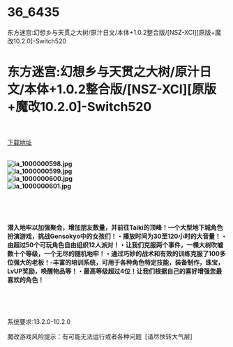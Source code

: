 # 36_6435
东方迷宫:幻想乡与天贯之大树/原汁日文/本体+1.0.2整合版/[NSZ-XCI][原版+魔改10.2.0]-Switch520
# 东方迷宫:幻想乡与天贯之大树/原汁日文/本体+1.0.2整合版/[NSZ-XCI][原版+魔改10.2.0]-Switch520
 <br/></br>
[下载地址](https://www.switch520.cc/article/6435 "下载地址")
<br/></br>

<p><strong><img title="ia_1000000598.jpg" src="https://ddcdn.jd.com/ddimg/jfs/t1/115947/34/18404/82831/5f75ff86E57e4dfc2/21c4c9bc02177bdd.jpg" alt="ia_1000000598.jpg"><br>
<img title="ia_1000000599.jpg" src="https://ddcdn.jd.com/ddimg/jfs/t1/145057/24/9692/70934/5f75ff88E335a6328/4037cd9b43ecc673.jpg" alt="ia_1000000599.jpg"><br>
<img title="ia_1000000600.jpg" src="https://ddcdn.jd.com/ddimg/jfs/t1/150608/36/2067/54729/5f75ff88E335dcaad/1923cdea8fb4a05f.jpg" alt="ia_1000000600.jpg"><br>
<img title="ia_1000000601.jpg" src="https://ddcdn.jd.com/ddimg/jfs/t1/143527/40/9818/76992/5f75ff88Edf69e7b1/63674e79451c2e20.jpg" alt="ia_1000000601.jpg"><br>
</strong></p>
<p>&nbsp;</p>
<p>&nbsp;</p>
<p><strong>潜入地牢以加强聚会，增加朋友数量，并前往Taiki的顶峰！一个大型地下城角色扮演游戏，挑战Gensokyo中的女孩们！・播放时间为30至120小时的大音量！・由超过50个可玩角色自由组织12人派对！・让我们克服两个事件，一棵大树吹嘘数十个等级，一个无尽的随机地牢！・通过巧妙的战术和有效的训练克服了100多位强大的老板！-丰富的培训系统，可用于各种角色特定技能，装备制作，珠宝，LvUP奖励，唤醒物品等！・最高等级超过4位！让我们根据自己的喜好增强您最喜欢的角色！</strong></p>
<p>&nbsp;</p>
<p>&nbsp;</p>
<p>系统要求:13.2.0-10.2.0</p>
<p>魔改游戏风险提示：有可能无法运行或者各种问题 &nbsp;[请尽快转大气层]</p>



<p>&nbsp;</p>
